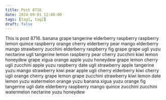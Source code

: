 ```yaml
---
title: Post 8716
date: 2024-09-01 12:00:00
tags: [tag1, tag2]
draft: false
---
```

This is post 8716.
banana
grape
tangerine
elderberry
raspberry
raspberry
lemon
quince
raspberry
orange
cherry
elderberry
pear
mango
elderberry
mango
strawberry
zucchini
elderberry
raspberry
fig
grape
grape
ugli
yuzu
nectarine
ugli
tangerine
lemon
raspberry
pear
cherry
zucchini
kiwi
lemon
honeydew
grape
xigua
orange
apple
yuzu
honeydew
grape
lemon
cherry
ugli
zucchini
apple
yuzu
raspberry
date
ugli
strawberry
apple
tangerine
yuzu
mango
strawberry
kiwi
pear
apple
ugli
cherry
elderberry
kiwi
cherry
ugli
orange
cherry
grape
lemon
grape
zucchini
strawberry
kiwi
lemon
date
lemon
yuzu
watermelon
orange
yuzu
banana
xigua
yuzu
orange
fig
tangerine
ugli
date
elderberry
raspberry
mango
quince
zucchini
zucchini
watermelon
nectarine
yuzu
honeydew
